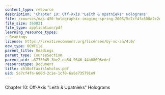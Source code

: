 ```yaml
---
content_type: resource
description: 'Chapter 10: Off-Axis "Leith & Upatnieks" Holograms'
file: /courses/mas-450-holographic-imaging-spring-2003/5e7cf4fa600d2c2e1cf06a6e735791e9_ch10offaxisluholos.pdf
file_size: 360021
file_type: application/pdf
learning_resource_types:
- Readings
license: https://creativecommons.org/licenses/by-nc-sa/4.0/
ocw_type: OCWFile
parent_title: Readings
parent_type: CourseSection
parent_uid: a8775045-3be2-eb54-9646-44b68096edef
resourcetype: Document
title: ch10offaxisluholos.pdf
uid: 5e7cf4fa-600d-2c2e-1cf0-6a6e735791e9
---
```

Chapter 10: Off-Axis "Leith & Upatnieks" Holograms